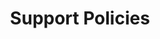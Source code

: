---
title: "Support Policies"
permalink: /docs/support-policies/
excerpt: "SmartHub Support Policies"
last_modified_at: September 21, 2020
toc: false
---